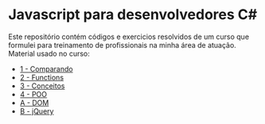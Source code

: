 # Javascript para desenvolvedores C#  

Este repositório contém códigos e exercicios resolvidos de um curso que formulei para treinamento de profissionais na minha área de atuação.
Material usado no curso:

* [1 - Comparando](http://pt.slideshare.net/anisanwesley/javascript-para-c-sharpers-1-basico-42640128)
* [2 - Functions](http://pt.slideshare.net/anisanwesley/javascript-para-c-sharpers-2-functions-42640139)
* [3 - Conceitos](http://pt.slideshare.net/anisanwesley/javascript-para-c-sharpers-4-outros-conceitos)
* [4 - POO](http://pt.slideshare.net/anisanwesley/javascript-para-c-sharpers-3-poo)
* [A - DOM](http://pt.slideshare.net/anisanwesley/javascript-para-csharpers-append-a-dom)
* [B - jQuery](http://pt.slideshare.net/anisanwesley/javascript-para-csharpers-append-b-jquery)
